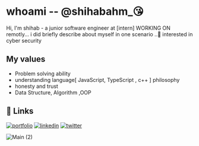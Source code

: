 
# <h1>whoami -- @shihabahm_😘</h1>
Hi, I'm shihab - a junior software engineer at [intern] WORKING ON remotly... i did briefly describe about myself in one scenario ..🙂
interested in cyber security

## My values

- Problem solving ability
- understanding language[ JavaScript, TypeScript , c++ ] philosophy
- honesty and trust
- Data Structure, Algorithm ,OOP


## 🔗 Links
[![portfolio](https://img.shields.io/badge/my_portfolio-000?style=for-the-badge&logo=ko-fi&logoColor=white)](https://katherinempeterson.com/)
[![linkedin](https://img.shields.io/badge/linkedin-0A66C2?style=for-the-badge&logo=linkedin&logoColor=white)](https://www.linkedin.com/)
[![twitter](https://img.shields.io/badge/twitter-1DA1F2?style=for-the-badge&logo=twitter&logoColor=white)](https://twitter.com/)

![Main (2)](https://user-images.githubusercontent.com/54938486/143310276-79866558-99ec-478f-852f-5baf1d117e67.png)

